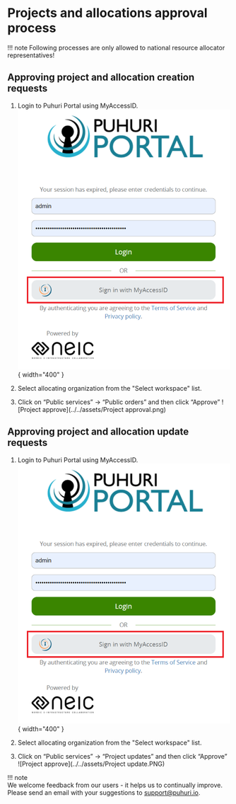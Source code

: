 # Projects and allocations approval process



!!! note
    Following processes are only allowed to national resource allocator representatives!

## Approving project and allocation creation requests

1. Login to Puhuri Portal using MyAccessID.
   ![Login](../../assets/Login.PNG){ width="400" }

2. Select allocating organization from the "Select workspace" list.
3. Click on “Public services” -> “Public orders” and then click “Approve”
   ![Project approve](../../assets/Project approval.png)

## Approving project and allocation update requests

1. Login to Puhuri Portal using MyAccessID.
   ![Login](../../assets/Login.PNG){ width="400" }

2. Select allocating organization from the "Select workspace" list.
3. Click on “Public services” -> “Project updates” and then click “Approve”
   ![Project approve](../../assets/Project update.PNG)


!!! note    
    We welcome feedback from our users - it helps us to continually improve. Please send an email with your suggestions to [support@puhuri.io](mailto:support@puhuri.io).
